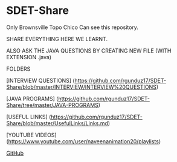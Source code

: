 # SDET-Share
Only Brownsville Topo Chico Can see this repository.


SHARE EVERYTHING HERE WE LEARNT. 

ALSO ASK THE JAVA QUESTIONS BY CREATING NEW FILE (WITH EXTENSION .java)


FOLDERS

[INTERVIEW QUESTIONS] (https://github.com/rgunduz17/SDET-Share/blob/master/INTERVIEW/INTERVIEW%20QUESTIONS)

[JAVA PROGRAMS] (https://github.com/rgunduz17/SDET-Share/tree/master/JAVA-PROGRAMS)

[USEFUL LINKS] (https://github.com/rgunduz17/SDET-Share/blob/master/UsefulLinks/Links.md)

  [YOUTUBE VIDEOS] (https://www.youtube.com/user/naveenanimation20/playlists)


[GitHub](http://github.com)



